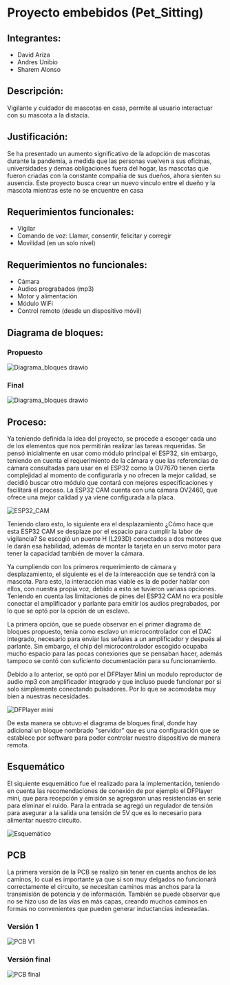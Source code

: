 # Proyecto embebidos (Pet_Sitting)

## Integrantes:

- David Ariza
- Andres Unibio
- Sharem Alonso

## Descripción:
Vigilante y cuidador de mascotas en casa, permite al usuario interactuar con su mascota a la distacia.

## Justificación: 
Se ha presentado un aumento significativo de la adopción de mascotas durante la pandemia, a medida que las personas vuelven a sus oficinas, universidades y demas obligaciones fuera del hogar, las mascotas que fueron criadas con la constante compañia de sus dueños, ahora sienten su ausencia. Este proyecto busca crear un nuevo vinculo entre el dueño y la mascota mientras este no se encuentre en casa

## Requerimientos funcionales:
- Vigilar 
- Comando de voz: Llamar, consentir, felicitar y corregir
- Movilidad (en un solo nivel)

## Requerimientos no funcionales:
- Cámara
- Audios pregrabados (mp3)
- Motor y alimentación
- Módulo WiFi
- Control remoto (desde un dispositivo móvil)

## Diagrama de bloques:
### Propuesto
![Diagrama_bloques drawio](/DiagramaBloques.png)
### Final
![Diagrama_bloques drawio](/Diagrama_bloques_V2.png)

## Proceso:
Ya teniendo definida la idea del proyecto, se procede a escoger cada uno de los elementos que nos permitirán realizar las tareas requeridas. Se pensó inicialmente en usar como módulo principal el ESP32, sin embargo, teniendo en cuenta el requerimiento de la cámara y que las referencias de cámara consultadas para usar en el ESP32 como la OV7670 tienen cierta complejidad al momento de configurarla y no ofrecen la mejor calidad, se decidió buscar otro módulo que contará con mejores especificaciones y facilitará el proceso. La ESP32 CAM cuenta con una cámara OV2460, que ofrece una mejor calidad y ya viene configurada a la placa.

![ESP32_CAM](/imagenes/ESP32_CAM.png)

Teniendo claro esto, lo siguiente era el desplazamiento ¿Cómo hace que esta ESP32 CAM se desplaze por el espacio para cumplir la labor de vigilancia? Se escogió un puente H (L293D) conectados a dos motores que le darán esa habilidad, además de montar la tarjeta en un servo motor para tener la capacidad también de mover la cámara. 

Ya cumpliendo con los primeros requerimiento de cámara y desplazamiento, el siguiente es el de la intereacción que se tendrá con la mascota. Para esto, la interacción mas viable es la de poder hablar con ellos, con nuestra propia voz, debido a esto se tuvieron variass opciones. Teniendo en cuenta las limitaciones de pines del ESP32 CAM no era posible conectar el amplificador y parlante para emitir los audios pregrabados, por lo que se optó por la opción de un esclavo.

La primera opción, que se puede observar en el primer diagrama de bloques propuesto, tenía como esclavo un microcontrolador con el DAC integrado, necesario para enviar las señales a un amplificador y después al parlante. Sin embargo, el chip del microcontrolador escogido ocupaba mucho espacio para las pocas conexiones que se pensaban hacer, además tampoco se contó con suficiento documentación para su funcionamiento.

Debido a lo anterior, se optó por el DFPlayer Mini un modulo reproductor de audio mp3 con amplificador integrado y que incluso puede funcionar por si solo simplemente conectando pulsadores. Por lo que se acomodaba muy bien a nuestras necesidades.

![DFPlayer mini](/imagenes/DFPlayerMini.jpg)

De esta manera se obtuvo el diagrama de bloques final, donde hay adicional un bloque nombrado "servidor" que es una configuración que se establece por software para poder controlar nuestro dispositivo de manera remota.

## Esquemático

El siquiente esquemático fue el realizado para la implementación, teniendo en cuenta las recomendaciones de conexión de por ejemplo el DFPlayer mini, que para recepción y emisión se agregaron unas resistencias en serie para eliminar el ruido. Para la entrada se agregó un regulador de tensión para asegurar a la salida una tensión de 5V que es lo necesario para alimentar nuestro circuito.

![Esquemático](/imagenes/Esquematico.png)

## PCB

La primera versión de la PCB se realizó sin tener en cuenta anchos de los caminos, lo cual es importante ya que si son muy delgados no funcionará correctamente el circuito, se necesitan caminos mas anchos para la transmisión de potencia y de información. También se puede observar que no se hizo uso de las vías en más capas, creando muchos caminos en formas no convenientes que pueden generar inductancias indeseadas.

### Versión 1

![PCB V1](/imagenes/PCB_V1.png)

### Versión final

![PCB final](/imagenes/PCB_final.png)


